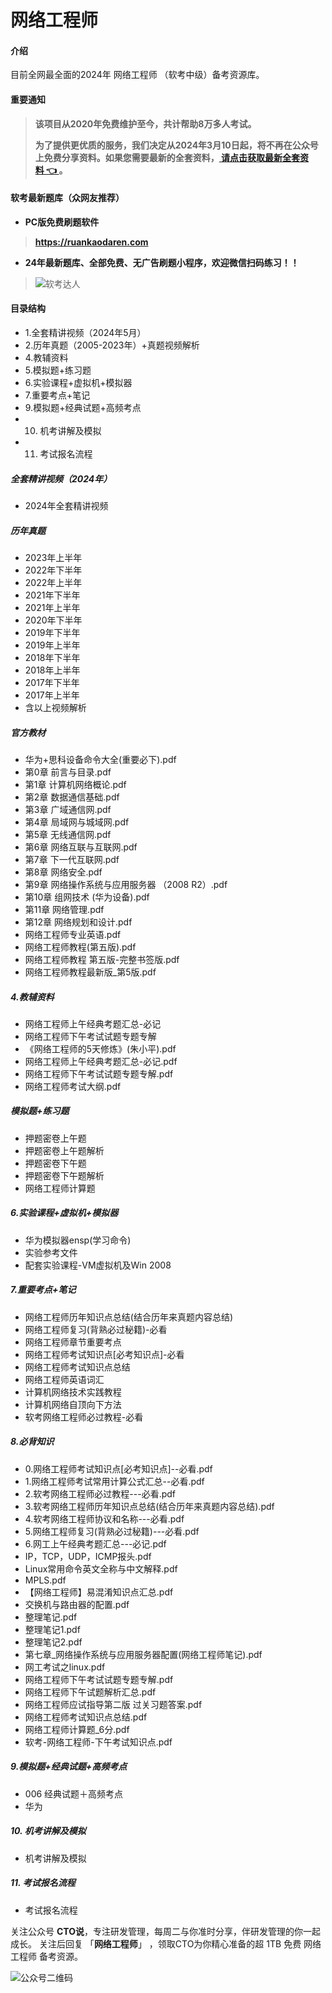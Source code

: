 # 网络工程师

#### 介绍
目前全网最全面的2024年 网络工程师 （软考中级）备考资源库。

#### 重要通知
>   **该项目从2020年免费维护至今，共计帮助8万多人考试。**
> 
>   **为了提供更优质的服务，我们决定从2024年3月10日起，将不再在公众号上免费分享资料。如果您需要最新的全套资料，[ 请点击获取最新全套资料 👈  ](https://91ke.cn/)。**  


#### 软考最新题库（众网友推荐）

 - **PC版免费刷题软件**
>
> **https://ruankaodaren.com**


 - **24年最新题库、全部免费、无广告刷题小程序，欢迎微信扫码练习！！**
>
>![软考达人](https://chaidingoss.oss-cn-hangzhou.aliyuncs.com/ruankao/share/%E4%BF%A1%E6%81%AF%E7%B3%BB%E7%BB%9F%E9%A1%B9%E7%9B%AE%E7%AE%A1%E7%90%86%E5%B8%88-github.png?x-oss-process=image/resize,w_258,h_258,limit_0)


#### 目录结构
 - 1.全套精讲视频（2024年5月）
 - 2.历年真题（2005-2023年）+真题视频解析
 - 4.教辅资料
 - 5.模拟题+练习题
 - 6.实验课程+虚拟机+模拟器
 - 7.重要考点+笔记
 - 9.模拟题+经典试题+高频考点
 - 10. 机考讲解及模拟
 - 11. 考试报名流程

##### 全套精讲视频（2024年）
 - 2024年全套精讲视频

##### 历年真题
 - 2023年上半年
 - 2022年下半年
 - 2022年上半年
 - 2021年下半年
 - 2021年上半年
 - 2020年下半年
 - 2019年下半年
 - 2019年上半年
 - 2018年下半年
 - 2018年上半年
 - 2017年下半年
 - 2017年上半年
 - 含以上视频解析
   
##### 官方教材
 - 华为+思科设备命令大全(重要必下).pdf
 - 第0章 前言与目录.pdf
 - 第1章 计算机网络概论.pdf
 - 第2章 数据通信基础.pdf
 - 第3章 广域通信网.pdf
 - 第4章 局域网与城域网.pdf
 - 第5章 无线通信网.pdf
 - 第6章 网络互联与互联网.pdf
 - 第7章 下一代互联网.pdf
 - 第8章 网络安全.pdf
 - 第9章 网络操作系统与应用服务器 （2008 R2）.pdf
 - 第10章 组网技术 (华为设备).pdf
 - 第11章 网络管理.pdf
 - 第12章 网络规划和设计.pdf
 - 网络工程师专业英语.pdf
 - 网络工程师教程(第五版).pdf
 - 网络工程师教程 第五版-完整书签版.pdf
 - 网络工程师教程最新版_第5版.pdf

##### 4.教辅资料
 - 网络工程师上午经典考题汇总-必记
 - 网络工程师下午考试试题专题专解
 - 《网络工程师的5天修炼》(朱小平).pdf
 - 网络工程师上午经典考题汇总-必记.pdf
 - 网络工程师下午考试试题专题专解.pdf
 - 网络工程师考试大纲.pdf
 
##### 模拟题+练习题
 - 押题密卷上午题
 - 押题密卷上午题解析
 - 押题密卷下午题
 - 押题密卷下午题解析
 - 网络工程师计算题
 
##### 6.实验课程+虚拟机+模拟器
 - 华为模拟器ensp(学习命令)
 - 实验参考文件
 - 配套实验课程-VM虚拟机及Win 2008
 
##### 7.重要考点+笔记
 - 网络工程师历年知识点总结(结合历年来真题内容总结)
 - 网络工程师复习(背熟必过秘籍)-必看
 - 网络工程师章节重要考点
 - 网络工程师考试知识点[必考知识点]-必看
 - 网络工程师考试知识点总结
 - 网络工程师英语词汇
 - 计算机网络技术实践教程
 - 计算机网络自顶向下方法
 - 软考网络工程师必过教程-必看
 
##### 8.必背知识
 - 0.网络工程师考试知识点[必考知识点]--必看.pdf
 - 1.网络工程师考试常用计算公式汇总--必看.pdf
 - 2.软考网络工程师必过教程---必看.pdf
 - 3.软考网络工程师历年知识点总结(结合历年来真题内容总结).pdf
 - 4.软考网络工程师协议和名称---必看.pdf
 - 5.网络工程师复习(背熟必过秘籍)---必看.pdf
 - 6.网工上午经典考题汇总---必记.pdf
 - IP，TCP，UDP，ICMP报头.pdf
 - Linux常用命令英文全称与中文解释.pdf
 - MPLS.pdf
 - 【网络工程师】易混淆知识点汇总.pdf
 - 交换机与路由器的配置.pdf
 - 整理笔记.pdf
 - 整理笔记1.pdf
 - 整理笔记2.pdf
 - 第七章_网络操作系统与应用服务器配置(网络工程师笔记).pdf
 - 网工考试之linux.pdf
 - 网络工程师下午考试试题专题专解.pdf
 - 网络工程师下午试题解析汇总.pdf
 - 网络工程师应试指导第二版 过关习题答案.pdf
 - 网络工程师考试知识点总结.pdf
 - 网络工程师计算题_6分.pdf
 - 软考-网络工程师-下午考试知识点.pdf
 
##### 9.模拟题+经典试题+高频考点
 - 006 经典试题＋高频考点
 -  华为
 
##### 10. 机考讲解及模拟
 - 机考讲解及模拟
 
##### 11. 考试报名流程
 - 考试报名流程
 
关注公众号 **CTO说**，专注研发管理，每周二与你准时分享，伴研发管理的你一起成长。
关注后回复 「**网络工程师**」 ，领取CTO为你精心准备的超 1TB 免费 网络工程师 备考资源。


![公众号二维码](https://chaidingoss.oss-cn-hangzhou.aliyuncs.com/qrcode.jpg)
